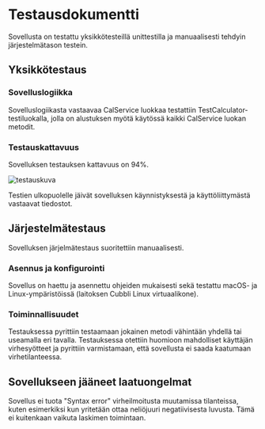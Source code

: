 # Testausdokumentti

Sovellusta on testattu yksikkötesteillä unittestilla ja manuaalisesti tehdyin järjestelmätason testein.

## Yksikkötestaus

### Sovelluslogiikka

Sovelluslogiikasta vastaavaa CalService luokkaa testattiin TestCalculator-testiluokalla, jolla on alustuksen myötä käytössä kaikki CalService luokan metodit. 

### Testauskattavuus

Sovelluksen testauksen kattavuus on 94%. 

![testauskuva](https://i.imgur.com/nsJQv4L.png)

Testien ulkopuolelle jäivät sovelluksen käynnistyksestä ja käyttöliittymästä vastaavat tiedostot. 

## Järjestelmätestaus

Sovelluksen järjelmätestaus suoritettiin manuaalisesti. 

### Asennus ja konfigurointi

Sovellus on haettu ja asennettu ohjeiden mukaisesti sekä testattu macOS- ja Linux-ympäristöissä (laitoksen Cubbli Linux virtuaalikone).

### Toiminnallisuudet

Testauksessa pyrittiin testaamaan jokainen metodi vähintään yhdellä tai useamalla eri tavalla. Testauksessa otettiin huomioon mahdolliset käyttäjän virhesyötteet ja pyrittiin varmistamaan, että sovellusta ei saada kaatumaan virhetilanteessa.

## Sovellukseen jääneet laatuongelmat

Sovellus ei tuota "Syntax error" virheilmoitusta muutamissa tilanteissa, kuten esimerkiksi kun yritetään ottaa neliöjuuri negatiivisesta luvusta. Tämä ei kuitenkaan vaikuta laskimen toimintaan. 